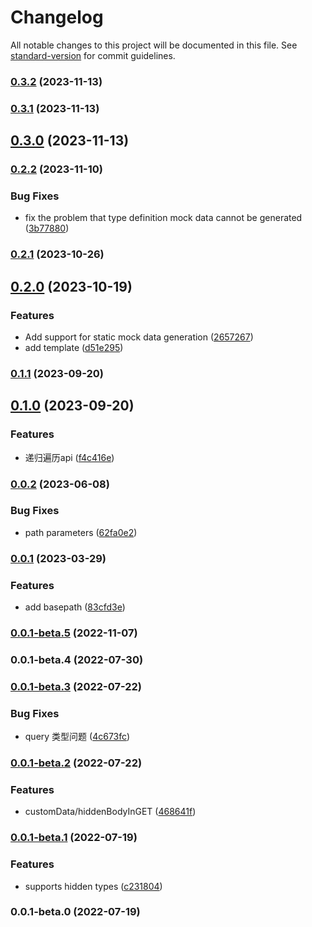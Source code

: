 # Changelog

All notable changes to this project will be documented in this file. See [standard-version](https://github.com/conventional-changelog/standard-version) for commit guidelines.

### [0.3.2](https://github.com/vocoWone/yapi-ts-engine/compare/v0.3.1...v0.3.2) (2023-11-13)

### [0.3.1](https://github.com/vocoWone/yapi-ts-engine/compare/v0.3.0...v0.3.1) (2023-11-13)

## [0.3.0](https://github.com/vocoWone/yapi-ts-engine/compare/v0.2.2...v0.3.0) (2023-11-13)

### [0.2.2](https://github.com/vocoWone/yapi-ts-engine/compare/v0.2.1...v0.2.2) (2023-11-10)


### Bug Fixes

* fix the problem that type definition mock data cannot be generated ([3b77880](https://github.com/vocoWone/yapi-ts-engine/commit/3b77880f3d2d93771abbfa9ca592c9ea00622aab))

### [0.2.1](https://github.com/vocoWone/yapi-ts-engine/compare/v0.2.0...v0.2.1) (2023-10-26)

## [0.2.0](https://github.com/vocoWone/yapi-ts-engine/compare/v0.1.1...v0.2.0) (2023-10-19)


### Features

* Add support for static mock data generation ([2657267](https://github.com/vocoWone/yapi-ts-engine/commit/2657267ca0ac2ca0defdadb4c7dd090e0eff24fb))
* add template ([d51e295](https://github.com/vocoWone/yapi-ts-engine/commit/d51e29563bef9be9f71d8f37763e51a4a7d86f85))

### [0.1.1](https://github.com/vocoWone/yapi-ts-engine/compare/v0.1.0...v0.1.1) (2023-09-20)

## [0.1.0](https://github.com/vocoWone/yapi-ts-engine/compare/v0.0.2...v0.1.0) (2023-09-20)


### Features

* 递归遍历api ([f4c416e](https://github.com/vocoWone/yapi-ts-engine/commit/f4c416e0af8f009e4f993434efc0e624ac891c98))

### [0.0.2](https://github.com/vocoWone/yapi-ts-engine/compare/v0.0.1...v0.0.2) (2023-06-08)


### Bug Fixes

* path parameters ([62fa0e2](https://github.com/vocoWone/yapi-ts-engine/commit/62fa0e2a1efdc7370f4879b34c33129c236673c5))

### [0.0.1](https://github.com/vocoWone/yapi-ts-engine/compare/v0.0.1-beta.5...v0.0.1) (2023-03-29)


### Features

* add basepath ([83cfd3e](https://github.com/vocoWone/yapi-ts-engine/commit/83cfd3eb535c65b97bcb9c4e7ff6785239004901))

### [0.0.1-beta.5](https://github.com/vocoWone/yapi-ts-engine/compare/v0.0.1-beta.4...v0.0.1-beta.5) (2022-11-07)

### 0.0.1-beta.4 (2022-07-30)

### [0.0.1-beta.3](https://github.com/vocoWone/yapi-ts-engine/compare/v0.0.1-beta.2...v0.0.1-beta.3) (2022-07-22)

### Bug Fixes

- query 类型问题 ([4c673fc](https://github.com/vocoWone/yapi-ts-engine/commit/4c673fc926929c95484700eb7d8f434e820ba481))

### [0.0.1-beta.2](https://github.com/vocoWone/yapi-ts-engine/compare/v0.0.1-beta.1...v0.0.1-beta.2) (2022-07-22)

### Features

- customData/hiddenBodyInGET ([468641f](https://github.com/vocoWone/yapi-ts-engine/commit/468641ff6a9fce64201afb61d717f39d614be59c))

### [0.0.1-beta.1](https://github.com/vocoWone/yapi-ts-engine/compare/v0.0.1-beta.0...v0.0.1-beta.1) (2022-07-19)

### Features

- supports hidden types ([c231804](https://github.com/vocoWone/yapi-ts-engine/commit/c2318040901489fd1582abe41427697513497470))

### 0.0.1-beta.0 (2022-07-19)
